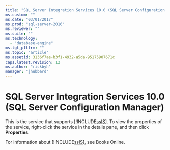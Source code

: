 ```yaml
---
title: "SQL Server Integration Services 10.0 (SQL Server Configuration Manager) | Microsoft Docs"
ms.custom: ""
ms.date: "03/01/2017"
ms.prod: "sql-server-2016"
ms.reviewer: ""
ms.suite: ""
ms.technology: 
  - "database-engine"
ms.tgt_pltfrm: ""
ms.topic: "article"
ms.assetid: 3136f7ae-b3f1-4932-a5da-95175907671c
caps.latest.revision: 12
ms.author: "rickbyh"
manager: "jhubbard"
---
```

# SQL Server Integration Services 10.0 (SQL Server Configuration Manager)
  This is the service that supports [!INCLUDE[ssIS](../../analysis-services/instances/includes/ssis-md.md)]. To view the properties of the service, right-click the service in the details pane, and then click **Properties**.  
  
 For information about [!INCLUDE[ssIS](../../analysis-services/instances/includes/ssis-md.md)], see Books Online.  
  
  